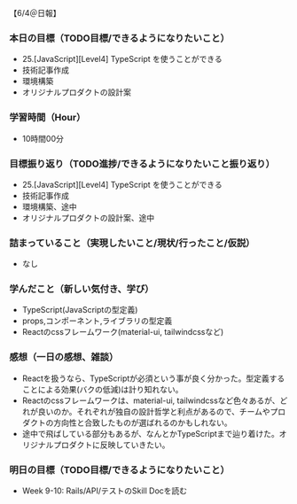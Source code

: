 【6/4＠日報】
### 本日の目標（TODO目標/できるようになりたいこと）
- 25.[JavaScript][Level4] TypeScript を使うことができる
- 技術記事作成
- 環境構築
- オリジナルプロダクトの設計案
### 学習時間（Hour）
- 10時間00分
### 目標振り返り（TODO進捗/できるようになりたいこと振り返り）
- 25.[JavaScript][Level4] TypeScript を使うことができる
- 技術記事作成
- 環境構築、途中
- オリジナルプロダクトの設計案、途中
### 詰まっていること（実現したいこと/現状/行ったこと/仮説）
- なし
### 学んだこと（新しい気付き、学び）
- TypeScript(JavaScriptの型定義)
- props,コンポーネント,ライブラリの型定義
- Reactのcssフレームワーク(material-ui, tailwindcssなど)
### 感想（一日の感想、雑談）
- Reactを扱うなら、TypeScriptが必須という事が良く分かった。型定義することによる効果(バクの低減)は計り知れない。
- Reactのcssフレームワークは、material-ui, tailwindcssなど色々あるが、どれが良いのか。それぞれが独自の設計哲学と利点があるので、チームやプロダクトの方向性と合致したものが選ばれるのかもしれない。
- 途中で飛ばしている部分もあるが、なんとかTypeScriptまで辿り着けた。オリジナルプロダクトに反映していきたい。
### 明日の目標（TODO目標/できるようになりたいこと）
- Week 9-10: Rails/API/テストのSkill Docを読む
